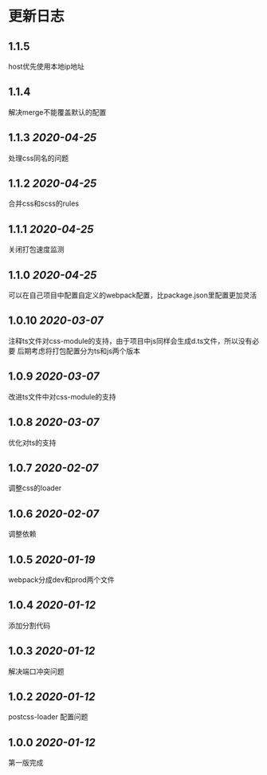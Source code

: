 # 更新日志
## 1.1.5 
host优先使用本地ip地址

## 1.1.4 
解决merge不能覆盖默认的配置

## 1.1.3 *2020-04-25*

处理css同名的问题

## 1.1.2 *2020-04-25*

合并css和scss的rules

## 1.1.1 *2020-04-25*

关闭打包速度监测

## 1.1.0 *2020-04-25*

可以在自己项目中配置自定义的webpack配置，比package.json里配置更加灵活

## 1.0.10 *2020-03-07*

注释ts文件对css-module的支持，由于项目中js同样会生成d.ts文件，所以没有必要
后期考虑将打包配置分为ts和js两个版本

## 1.0.9 *2020-03-07*

改进ts文件中对css-module的支持

## 1.0.8 *2020-03-07*

优化对ts的支持

## 1.0.7 *2020-02-07*

调整css的loader

## 1.0.6 *2020-02-07*

调整依赖

## 1.0.5 *2020-01-19*

webpack分成dev和prod两个文件

## 1.0.4 *2020-01-12*

添加分割代码

## 1.0.3 *2020-01-12*

解决端口冲突问题

## 1.0.2 *2020-01-12*

postcss-loader 配置问题

## 1.0.0 *2020-01-12*

第一版完成
